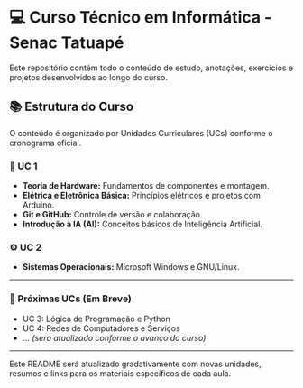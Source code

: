 # 💻 Curso Técnico em Informática - Senac Tatuapé

Este repositório contém todo o conteúdo de estudo, anotações, exercícios e projetos desenvolvidos ao longo do curso.

## 📚 Estrutura do Curso

O conteúdo é organizado por Unidades Curriculares (UCs) conforme o cronograma oficial.

### 🧠 UC 1
*   **Teoria de Hardware:** Fundamentos de componentes e montagem.
*   **Elétrica e Eletrônica Básica:** Princípios elétricos e projetos com Arduino.
*   **Git e GitHub:** Controle de versão e colaboração.
*   **Introdução à IA (AI):** Conceitos básicos de Inteligência Artificial.

### ⚙️ UC 2
*   **Sistemas Operacionais:** Microsoft Windows e GNU/Linux.

---

### 📂 Próximas UCs (Em Breve)
*   UC 3: Lógica de Programação e Python
*   UC 4: Redes de Computadores e Serviços
*   ... *(será atualizado conforme o avanço do curso)*

---

Este README será atualizado gradativamente com novas unidades, resumos e links para os materiais específicos de cada aula.
